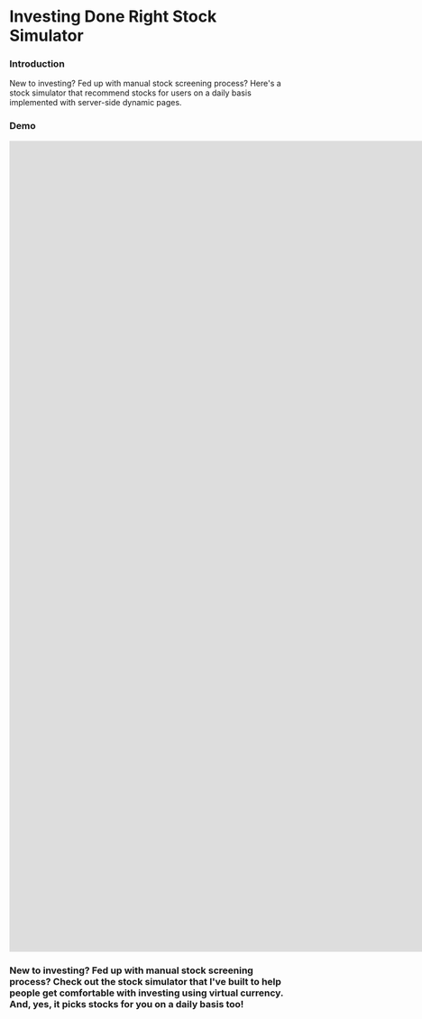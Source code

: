 # Investing Done Right Stock Simulator

### Introduction

New to investing? Fed up with manual stock screening process? 
Here's a stock simulator that recommend stocks for users on a daily basis implemented with server-side dynamic pages. 

### Demo 

<iframe src="https://player.vimeo.com/video/572867091?badge=0&amp;autopause=0&amp;player_id=0&amp;app_id=58479" width="2560" height="1440" frameborder="0" allow="autoplay; fullscreen; picture-in-picture" allowfullscreen title="Investing Website Demo"></iframe>

### New to investing? Fed up with manual stock screening process? Check out the stock simulator that I've built to help people get comfortable with investing using virtual currency. And, yes, it picks stocks for you on a daily basis too! 


